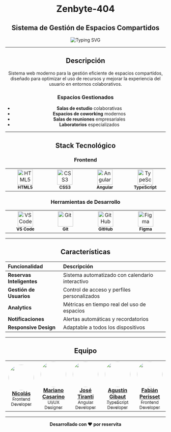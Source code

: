 <div align="center">

# Zenbyte-404
## Sistema de Gestión de Espacios Compartidos

<img src="https://readme-typing-svg.herokuapp.com?font=Inter&weight=500&size=24&duration=3000&pause=1000&color=2563EB&center=true&vCenter=true&width=600&lines=Gestión+inteligente+de+espacios;Desarrollado+en+Córdoba,+Argentina;Tecnología+moderna+y+escalable" alt="Typing SVG"/>

---

## Descripción

Sistema web moderno para la gestión eficiente de espacios compartidos, diseñado para optimizar el uso de recursos y mejorar la experiencia del usuario en entornos colaborativos.

### Espacios Gestionados
- **Salas de estudio** colaborativas
- **Espacios de coworking** modernos  
- **Salas de reuniones** empresariales
- **Laboratorios** especializados

---

## Stack Tecnológico

<div align="center">

### Frontend
<table>
<tr>
<td align="center" width="120">
<img src="https://cdn.jsdelivr.net/gh/devicons/devicon/icons/html5/html5-original.svg" width="48" height="48" alt="HTML5"/>
<br><sub><b>HTML5</b></sub>
</td>
<td align="center" width="120">
<img src="https://cdn.jsdelivr.net/gh/devicons/devicon/icons/css3/css3-original.svg" width="48" height="48" alt="CSS3"/>
<br><sub><b>CSS3</b></sub>
</td>
<td align="center" width="120">
<img src="https://cdn.jsdelivr.net/gh/devicons/devicon/icons/angular/angular-original.svg" width="48" height="48" alt="Angular"/>
<br><sub><b>Angular</b></sub>
</td>
<td align="center" width="120">
<img src="https://cdn.jsdelivr.net/gh/devicons/devicon/icons/typescript/typescript-original.svg" width="48" height="48" alt="TypeScript"/>
<br><sub><b>TypeScript</b></sub>
</td>
</tr>
</table>

### Herramientas de Desarrollo
<table>
<tr>
<td align="center" width="120">
<img src="https://cdn.jsdelivr.net/gh/devicons/devicon/icons/vscode/vscode-original.svg" width="48" height="48" alt="VS Code"/>
<br><sub><b>VS Code</b></sub>
</td>
<td align="center" width="120">
<img src="https://cdn.jsdelivr.net/gh/devicons/devicon/icons/git/git-original.svg" width="48" height="48" alt="Git"/>
<br><sub><b>Git</b></sub>
</td>
<td align="center" width="120">
<img src="https://cdn.jsdelivr.net/gh/devicons/devicon/icons/github/github-original.svg" width="48" height="48" alt="GitHub"/>
<br><sub><b>GitHub</b></sub>
</td>
<td align="center" width="120">
<img src="https://cdn.jsdelivr.net/gh/devicons/devicon/icons/figma/figma-original.svg" width="48" height="48" alt="Figma"/>
<br><sub><b>Figma</b></sub>
</td>
</tr>
</table>

</div>

---

## Características

| Funcionalidad | Descripción |
|:--------------|:------------|
| **Reservas Inteligentes** | Sistema automatizado con calendario interactivo |
| **Gestión de Usuarios** | Control de acceso y perfiles personalizados |
| **Analytics** | Métricas en tiempo real del uso de espacios |
| **Notificaciones** | Alertas automáticas y recordatorios |
| **Responsive Design** | Adaptable a todos los dispositivos |

---

## Equipo

<div align="center">
<table>
<tr>
<td align="center">
<a href="https://github.com/Nico0626">
<img src="https://github.com/Nico0626.png" width="80" style="border-radius: 50%;"/>
<br><b>Nicolás</b>
<br><sub>Frontend Developer</sub>
</a>
</td>
<td align="center">
<a href="https://github.com/marian-casa">
<img src="https://github.com/marian-casa.png" width="80" style="border-radius: 50%;"/>
<br><b>Mariano Casarino</b>
<br><sub>UI/UX Designer</sub>
</a>
</td>
<td align="center">
<a href="https://github.com/JoseTiranti">
<img src="https://github.com/JoseTiranti.png" width="80" style="border-radius: 50%;"/>
<br><b>José Tiranti</b>
<br><sub>Angular Developer</sub>
</a>
</td>
<td align="center">
<a href="https://github.com/AgustinGibaut">
<img src="https://github.com/AgustinGibaut.png" width="80" style="border-radius: 50%;"/>
<br><b>Agustín Gibaut</b>
<br><sub>TypeScript Developer</sub>
</a>
</td>
<td align="center">
<a href="https://github.com/FabianPerisset">
<img src="https://github.com/FabianPerisset.png" width="80" style="border-radius: 50%;"/>
<br><b>Fabián Perisset</b>
<br><sub>Frontend Developer</sub>
</a>
</td>
</tr>
</table>
</div>

---


**Desarrollado con ❤️ por reservita**

</div>
